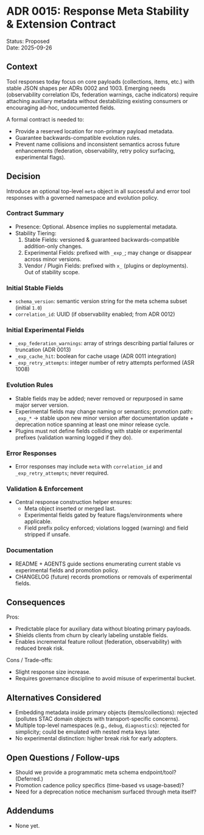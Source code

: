 # ADR 0015: Response Meta Stability & Extension Contract

Status: Proposed  
Date: 2025-09-26

## Context
Tool responses today focus on core payloads (collections, items, etc.) with stable JSON shapes per ADRs 0002 and 1003. Emerging needs (observability correlation IDs, federation warnings, cache indicators) require attaching auxiliary metadata without destabilizing existing consumers or encouraging ad-hoc, undocumented fields.

A formal contract is needed to:
- Provide a reserved location for non-primary payload metadata.
- Guarantee backwards-compatible evolution rules.
- Prevent name collisions and inconsistent semantics across future enhancements (federation, observability, retry policy surfacing, experimental flags).

## Decision
Introduce an optional top-level `meta` object in all successful and error tool responses with a governed namespace and evolution policy.

### Contract Summary
- Presence: Optional. Absence implies no supplemental metadata.
- Stability Tiering:
  1. Stable Fields: versioned & guaranteed backwards-compatible addition-only changes.
  2. Experimental Fields: prefixed with `_exp_`; may change or disappear across minor versions.
  3. Vendor / Plugin Fields: prefixed with `x_` (plugins or deployments). Out of stability scope.

### Initial Stable Fields
- `schema_version`: semantic version string for the meta schema subset (initial `1.0`)
- `correlation_id`: UUID (if observability enabled; from ADR 0012)

### Initial Experimental Fields
- `_exp_federation_warnings`: array of strings describing partial failures or truncation (ADR 0013)
- `_exp_cache_hit`: boolean for cache usage (ADR 0011 integration)
- `_exp_retry_attempts`: integer number of retry attempts performed (ASR 1008)

### Evolution Rules
- Stable fields may be added; never removed or repurposed in same major server version.
- Experimental fields may change naming or semantics; promotion path: `_exp_*` -> stable upon new minor version after documentation update + deprecation notice spanning at least one minor release cycle.
- Plugins must not define fields colliding with stable or experimental prefixes (validation warning logged if they do).

### Error Responses
- Error responses may include `meta` with `correlation_id` and `_exp_retry_attempts`; never required.

### Validation & Enforcement
- Central response construction helper ensures:
  - Meta object inserted or merged last.
  - Experimental fields gated by feature flags/environments where applicable.
  - Field prefix policy enforced; violations logged (warning) and field stripped if unsafe.

### Documentation
- README + AGENTS guide sections enumerating current stable vs experimental fields and promotion policy.
- CHANGELOG (future) records promotions or removals of experimental fields.

## Consequences
Pros:
- Predictable place for auxiliary data without bloating primary payloads.
- Shields clients from churn by clearly labeling unstable fields.
- Enables incremental feature rollout (federation, observability) with reduced break risk.

Cons / Trade-offs:
- Slight response size increase.
- Requires governance discipline to avoid misuse of experimental bucket.

## Alternatives Considered
- Embedding metadata inside primary objects (items/collections): rejected (pollutes STAC domain objects with transport-specific concerns).
- Multiple top-level namespaces (e.g., `debug`, `diagnostics`): rejected for simplicity; could be emulated with nested meta keys later.
- No experimental distinction: higher break risk for early adopters.

## Open Questions / Follow-ups
- Should we provide a programmatic meta schema endpoint/tool? (Deferred.)
- Promotion cadence policy specifics (time-based vs usage-based)?
- Need for a deprecation notice mechanism surfaced through meta itself?

## Addendums
- None yet.

